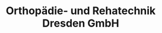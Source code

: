 ---
title: "Orthopädie- und Rehatechnik Dresden GmbH"
url: /dresden/orthopaedie-und-rehatechnik-dresden-gmbh/
shop: Sanitätshaus
---